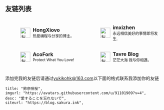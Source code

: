 ## 友链列表

<!-- 建议将以下 <style> 放在页面头部或 markdown 支持的地方 -->
<style>
.friend-card {
  display: flex;
  align-items: center;
  width: 100%;
  min-height: 48px;
  text-decoration: none !important;
  color: inherit;
  outline: none !important;
  border: none !important;
  box-sizing: border-box;
  transition: background 0.2s;
  padding-left: 20px; /* 卡片整体左侧留白 */
}
.friend-card:focus,
.friend-card:hover {
  outline: none !important;
  border: none !important;
  text-decoration: none !important;
  background: #f5f5f5;
}
.friend-card img {
  margin-left: 20px;           /* 保证头像紧贴卡片左侧 */
  margin-right: 8px;        /* 头像与文字间距 */
}
</style>

<table style="border-collapse:separate; border-spacing:0 10px;">
  <tr>
    <td style="padding:8px 8px; width:320px;">
      <a href="https://blog.hongxiovo.cn/" target="_blank" class="friend-card">
        <img src="https://avatars.githubusercontent.com/u/177866244?v=4" width="32" height="32" alt="友人A头像"/>
        <div>
          <b>HongXiovo</b><br/>
          <span style="font-size:12px;">热爱编程与分享的博主。</span>
        </div>
      </a>
    </td>
    <td style="padding:8px 8px; width:320px;">
      <a href="https://www.imxizhen.asia" target="_blank" class="friend-card">
        <img src="https://q1.qlogo.cn/g?b=qq&nk=89525295&s=640" width="32" height="32" alt="友人B头像"/>
        <div>
          <b>imxizhen</b><br/>
          <span style="font-size:12px;">永远相信美好的事情即将发生.</span>
        </div>
      </a>
    </td>
  </tr>
  <tr>
    <td style="padding:8px 8px; width:320px;">
      <a href="https://www.afo.im/" target="_blank" class="friend-card">
        <img src="https://q2.qlogo.cn/headimg_dl?dst_uin=2726730791&spec=5" width="32" height="32" alt="友人C头像"/>
        <div>
          <b>AcoFork</b><br/>
          <span style="font-size:12px;">Protect What You Love!</span>
        </div>
      </a>
    </td>
    <td style="padding:8px 8px; width:320px;">
      <a href="https://blog.tsd.my" target="_blank" class="friend-card">
        <img src="https://q1.qlogo.cn/g?b=qq&nk=2987304764&s=640" width="32" height="32" alt="友人D头像"/>
        <div>
          <b>Tavre Blog</b><br/>
          <span style="font-size:12px;">茫茫大海 我与你相遇。</span>
        </div>
      </a>
    </td>
  </tr>
</table>

添加完我的友链后请通过[yukikohk@163.com](mail:yukikohk@163.com)以下面的格式联系我添加你的友链

```
title: "鈴奈咲桜",  
imgurl: "https://avatars.githubusercontent.com/u/91101909?v=4",  
desc: "愛することを忘れないで",  
siteurl: "https://blog.sakura.ink",  
```